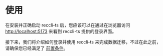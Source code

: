 # 使用

在安装并正确启动 reccli-ts 后，您应该可以在通过在浏览器访问 [http://localhost:5173](http://localhost:5173) 来看到 reccli-ts 提供的登录界面。

接下来，我们将介绍如何登录并使用 reccli-ts 来完成数据迁移，不过在此之前，请确保您已经满足了 [前置条件](prerequisites.md)。
